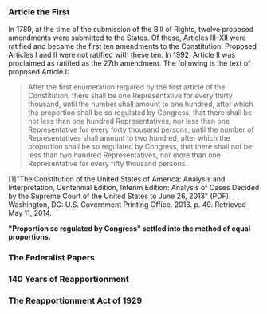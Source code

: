 ### Article the First
In 1789, at the time of the submission of the Bill of Rights, twelve proposed amendments were submitted to the States. Of these, Articles III–XII
were ratified and became the first ten amendments to the Constitution. Proposed Articles I and II were not ratified with these ten. In 1992, Article
II was proclaimed as ratified as the 27th amendment. The following is the text of proposed Article I:
> After the first enumeration required by the first article of the Constitution, there shall be one Representative for every thirty thousand, until the number shall amount to one hundred, after which the proportion shall be so regulated by Congress, that there shall be not less than one hundred Representatives, nor less than one Representative for every forty thousand persons, until the number of Representatives shall amount to two hundred, after which the proportion shall be so regulated by Congress, that there shall not be less than two hundred Representatives, nor more than one Representative for every fifty thousand persons.  

[1]"The Constitution of the United States of America: Analysis and Interpretation, Centennial Edition, Interim Edition: Analysis of Cases Decided by the Supreme Court of the United States to June 26, 2013" (PDF). Washington, DC: U.S. Government Printing Office. 2013. p. 49. Retrieved May 11, 2014.  

**"Proportion so regulated by Congress" settled into the method of equal proportions.**  

### The Federalist Papers  

### 140 Years of Reapportionment  

### The Reapportionment Act of 1929  
